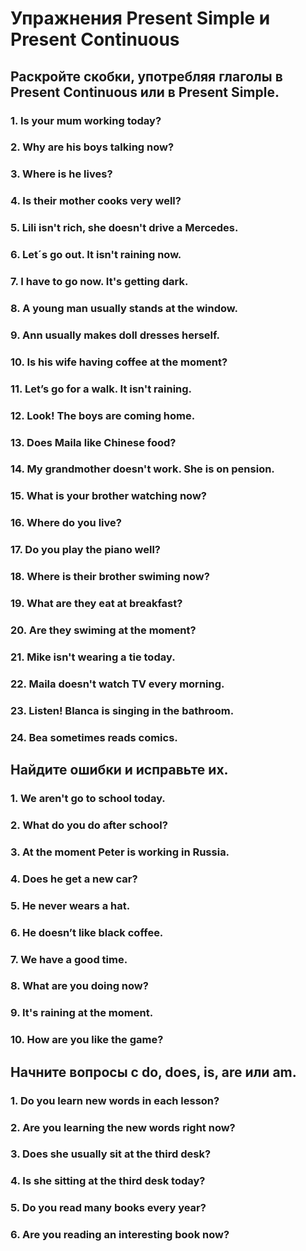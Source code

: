 # Упражнения Present Simple и Present Continuous
## Раскройте скобки, употребляя глаголы в Present Continuous или в Present Simple.
### 1. Is your mum working today?
### 2. Why are his boys talking now?
### 3. Where is he lives?
### 4. Is their mother cooks very well?
### 5. Lili isn't rich, she doesn't drive a Mercedes.
### 6. Let´s go out. It isn't raining now.
### 7. I have to go now. It's getting dark.
### 8. A young man usually stands at the window.
### 9. Ann usually makes doll dresses herself.
### 10. Is his wife having coffee at the moment?
### 11. Let’s go for a walk. It isn't raining.
### 12. Look! The boys are coming home.
### 13. Does Maila like Chinese food?
### 14. My grandmother doesn't work. She is on pension.
### 15. What is your brother watching now?
### 16. Where do you live?
### 17. Do you play the piano well?
### 18. Where is their brother swiming now?
### 19. What are they eat at breakfast?
### 20. Are they swiming at the moment?
### 21. Mike isn't wearing a tie today.
### 22. Maila doesn't watch TV every morning.
### 23. Listen! Blanca is singing in the bathroom.
### 24. Bea sometimes reads comics.

## Найдите ошибки и исправьте их.
### 1. We aren't go to school today.
### 2. What do you do after school?
### 3. At the moment Peter is working in Russia.
### 4. Does he get a new car?
### 5. He never wears a hat.
### 6. He doesn’t like black coffee.
### 7. We have a good time.
### 8. What are you doing now?
### 9. It's raining at the moment.
### 10. How are you like the game?

## Начните вопросы с do, does, is, are или am.
### 1. Do you learn new words in each lesson?
### 2. Are you learning the new words right now?
### 3. Does she usually sit at the third desk?
### 4. Is she sitting at the third desk today?
### 5. Do you read many books every year?
### 6. Are you reading an interesting book now?
